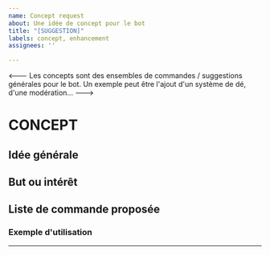 ```yaml
---
name: Concept request
about: Une idée de concept pour le bot
title: "[SUGGESTION]"
labels: concept, enhancement
assignees: ''

---
```


<--- Les concepts sont des ensembles de commandes / suggestions générales pour le bot. Un exemple peut être l'ajout d'un système de dé, d'une modération... --->

# CONCEPT

## Idée générale

## But ou intérêt

## Liste de commande proposée 

### Exemple d'utilisation

---
